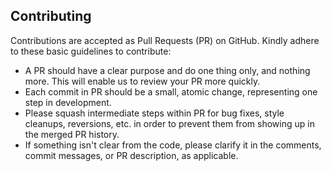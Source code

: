 <!-- cspell:words ArcaneSavant -->

<!-- markdownlint-disable MD041 -->

## Contributing

Contributions are accepted as Pull Requests (PR) on GitHub.
Kindly adhere to these basic guidelines to contribute:

- A PR should have a clear purpose and do one thing only, and nothing more.
  This will enable us to review your PR more quickly.
- Each commit in PR should be a small, atomic change, representing one step in development.
- Please squash intermediate steps within PR for bug fixes, style cleanups, reversions, etc. in order to prevent them from showing up in the merged PR history.
- If something isn't clear from the code, please clarify it in the comments, commit messages, or PR description, as applicable.
